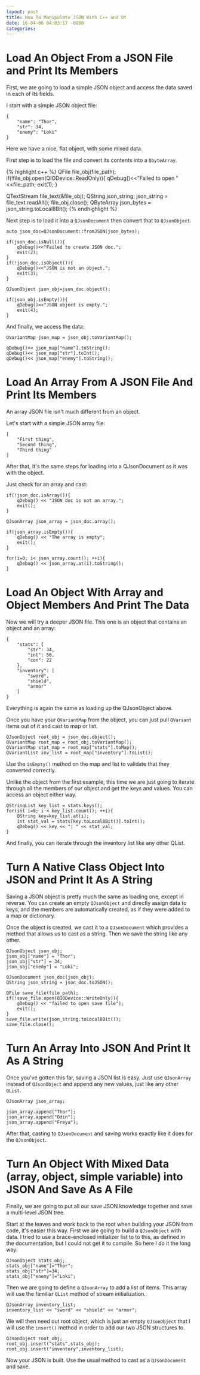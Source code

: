 ```yaml
---
layout: post
title: How To Manipulate JSON With C++ and Qt
date: 16-04-06 04:03:17 -0800
categories: 
---
```

# Load An Object From a JSON File and Print Its Members

First, we are going to load a simple JSON object and access the data saved in each of its fields.

I start with a simple JSON object file:

```
{
    "name": "Thor",
    "str": 34,
    "enemy": "Loki"
}
```

Here we have a nice, flat object, with some mixed data.

First step is to load the file and convert its contents into a `QbyteArray`.

{% highlight c++ %}
QFile file_obj(file_path);
if(!file_obj.open(QIODevice::ReadOnly)){
    qDebug()<<"Failed to open "<<file_path;
    exit(1);
}

QTextStream file_text(&file_obj);
QString json_string;
json_string = file_text.readAll();
file_obj.close();
QByteArray json_bytes = json_string.toLocal8Bit();
{% endhighlight %}

Next step is to load it into a `QJsonDocument` then convert that to `QJsonObject`.

```
auto json_doc=QJsonDocument::fromJSON(json_bytes);

if(json_doc.isNull()){
    qDebug()<<"Failed to create JSON doc.";
    exit(2);
}
if(!json_doc.isObject()){
    qDebug()<<"JSON is not an object.";
    exit(3);
}

QJsonObject json_obj=json_doc.object();

if(json_obj.isEmpty()){
    qDebug()<<"JSON object is empty.";
    exit(4);
}
```

And finally, we access the data:

```
QVariantMap json_map = json_obj.toVariantMap();

qDebug()<< json_map["name"].toString();
qDebug()<< json_map["str"].toInt();
qDebug()<< json_map["enemy"].toString();
```

# Load An Array From A JSON File And Print Its Members

An array JSON file isn't much different from an object.

Let's start with a simple JSON array file:

```
[
    "First thing",
    "Second thing",
    "Third thing"
]
```

After that, It's the same steps for loading into a QJsonDocument as it was with the object.

Just check for an array and cast:

```
if(!json_doc.isArray()){
    qDebug() << "JSON doc is not an array.";
    exit();
}

QJsonArray json_array = json_doc.array();

if(json_array.isEmpty()){
    qDebug() << "The array is empty";
    exit();
}

for(i=0; i< json_array.count(); ++i){
    qDebug() << json_array.at(i).toString();
}
```

# Load An Object With Array and Object Members And Print The Data

Now we will try a deeper JSON file. This one is an object that contains an object and an array:

```
{
    "stats": {
        "str": 34,
        "int": 56,
        "con": 22
    },
    "inventory": [
        "sword",
        "shield",
        "armor"
    ]
}
```

Everything is again the same as loading up the QJsonObject above.

Once you have your `QVariantMap` from the object, you can just pull `QVariant` items out of it and cast to map or list.

```
QJsonObject root_obj = json_doc.object();
QVariantMap root_map = root_obj.toVariantMap();
QVariantMap stat_map = root_map["stats"].toMap();
QVariantList inv_list = root_map["inventory"].toList();
```

Use the `isEmpty()` method on the map and list to validate that they converted correctly.

Unlike the object from the first example, this time we are just going to iterate through all the members of our object and get the keys and values. You can access an object either way.

```
QStringList key_list = stats.keys();
for(int i=0; i < key_list.count(); ++i){
    QString key=key_list.at(i);
    int stat_val = stats[key.toLocal8Bit()].toInt(); 
    qDebug() << key << ": " << stat_val;
}
```

And finally, you can iterate through the inventory list like any other QList.

# Turn A Native Class Object Into JSON and Print It As A String

Saving a JSON object is pretty much the same as loading one, except in reverse.
You can create an empty `QJsonObject` and directly assign data to keys, and the
members are automatically created, as if they were added to a map or dictionary.


Once the object is created, we cast it to a `QJsonDocument` which provides a
method that allows us to cast as a string.
Then we save the string like any other.

```
QJsonObject json_obj;
json_obj["name"] = "Thor";
json_obj["str"] = 34;
json_obj["enemy"] = "Loki";

QJsonDocument json_doc(json_obj);
QString json_string = json_doc.toJSON();

QFile save_file(file_path);
if(!save_file.open(QIODevice::WriteOnly)){
    gDebug() << "failed to open save file");
    exit();
}
save_file.write(json_string.toLocal8Bit());
save_file.close();
```

# Turn An Array Into JSON And Print It As A String

Once you've gotten this far, saving a JSON list is easy.
Just use `QJsonArray` instead of `QJsonObject` and append any new values, just
like any other `QList`.

```
QJsonArray json_array;

json_array.append("Thor");
json_array.append("Odin");
json_array.append("Freya");
```

After that, casting to `QJsonDocument` and saving works exactly like it does
for the `QJsonObject`.

# Turn An Object With Mixed Data (array, object, simple variable) into JSON And Save As A File

Finally, we are going to put all our save JSON knowledge together and save a
multi-level JSON tree.

Start at the leaves and work back to the root when building your JSON from code, it's easier this way.
First we are going to build a `QJsonObject` with data. I tried to use a
brace-enclosed initializer list to to this, as defined in the documentation,
but I could not get it to compile. So here I do it the long way.

```
QJsonObject stats_obj;
stats_obj["name"]="Thor";
stats_obj["str"]=34;
stats_obj["enemy"]="Loki";
```

Then we are going to define a `QJsonArray` to add a list of items. This array
will use the familiar `QList` method of stream initialization.

```
QJsonArray inventory_list;
inventory_list << "sword" << "shield" << "armor";
```

We will then need out root object, which is just an empty `QJsonObject` that I
will use the `insert()` method in order to add our two JSON structures to.

```
QJsonObject root_obj;
root_obj.insert("stats",stats_obj);
root_obj.insert("inventory",inventory_list);
```

Now your JSON is built. Use the usual method to cast as a `QJsonDocument` and
save.



